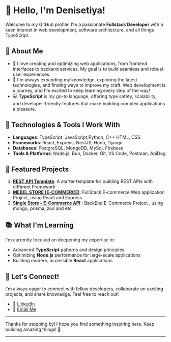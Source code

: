 

# 👋 Hello, I'm Denisetiya!

Welcome to my GitHub profile! I'm a passionate **Fullstack Developer** with a keen interest in web development, software architecture, and all things TypeScript.

## 🚀 About Me

- 👀 I love creating and optimizing web applications, from frontend interfaces to backend services. My goal is to build seamless and robust user experiences.
- 🌱 I'm always expanding my knowledge, exploring the latest technologies, and finding ways to improve my craft. Web development is a journey, and I'm excited to keep learning every step of the way!
- 💻 **TypeScript** is my go-to language, offering type safety, scalability, and developer-friendly features that make building complex applications a pleasure.

## 🔧 Technologies & Tools I Work With

- **Languages**: TypeScript, JavaScript,Python, C++ HTML, CSS
- **Frameworks**: React, Express, NestJS, Hono, Django
- **Databases**: PostgreSQL, MongoDB, MySql, Firebase
- **Tools & Platforms**: Node.js, Bun, Docker, Git, VS Code, Postman, ApiDog

## 🌟 Featured Projects

1. [**REST API Template**](https://github.com/denisetiya/Rest-api-Template.git): A starter template for building REST APIs with different Framework
2. [**MEBEL STORE (E-COMMERCE)**](https://github.com/denisetiya/mabel-store.git): FullStack E-commerce Web application Project, using React and Express
3. [**Single Store - E-Commerce API**](https://github.com/denisetiya/single-store-api.git) : BackEnd E-Commerce Project , using mongo, prisma, zod and etc


## 📚 What I'm Learning

I'm currently focused on deepening my expertise in:

- Advanced **TypeScript** patterns and design principles
- Optimizing **Node.js** performance for large-scale applications
- Building modern, accessible **React** applications

## 🤝 Let's Connect!

I'm always eager to connect with fellow developers, collaborate on exciting projects, and share knowledge. Feel free to reach out!

- 💼 [LinkedIn](https://linkedin.com/in/deni-setiya-920a092a5)
- 📧 [Email Me](mailto:denisetiya@gmail.com)

---

Thanks for stopping by! I hope you find something inspiring here. Keep building amazing things! 🚀

---
